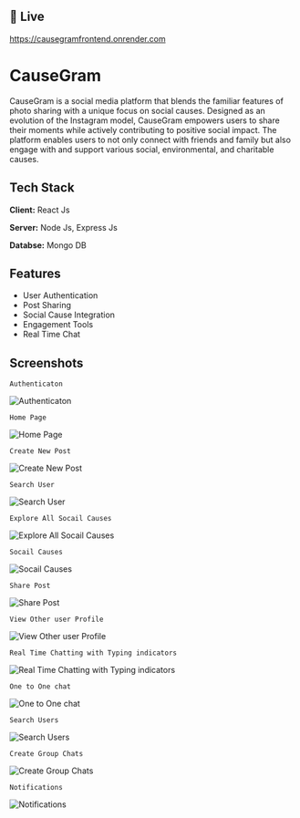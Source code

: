 
## 🔗 Live
https://causegramfrontend.onrender.com


# CauseGram

CauseGram is a social media platform that blends the familiar features of photo  sharing with a unique focus on social causes. Designed as an evolution of the Instagram model, CauseGram empowers users to share their moments while actively contributing to positive social impact. The platform enables users to not only connect with friends and family but also engage with and support various social, environmental, and charitable causes.

## Tech Stack

**Client:** React Js

**Server:** Node Js, Express Js

**Databse:** Mongo DB


## Features

- User Authentication
- Post Sharing
- Social Cause Integration
- Engagement Tools 
- Real Time Chat


## Screenshots
    Authenticaton
![Authenticaton](https://github.com/deepti2820/CauseGram/blob/main/screenshots/Screenshot%202024-08-18%20103003.png?raw=true)





    Home Page
![Home Page](https://github.com/deepti2820/CauseGram/blob/main/screenshots/Screenshot%202024-08-18%20103450.png?raw=true)


    Create New Post
![Create New Post](https://github.com/deepti2820/CauseGram/blob/main/screenshots/Screenshot%202024-08-18%20103515.png?raw=true)


    Search User
![  Search User](https://github.com/deepti2820/CauseGram/blob/main/screenshots/Screenshot%202024-08-18%20103547.png?raw=true)


    Explore All Socail Causes
![  Explore All Socail Causes](https://github.com/deepti2820/CauseGram/blob/main/screenshots/Screenshot%202024-08-18%20103635.png?raw=true)

    Socail Causes
![  Socail Causes](https://github.com/deepti2820/CauseGram/blob/main/screenshots/Screenshot%202024-08-18%20103905.png?raw=true)

    Share Post
![  Share Post](https://github.com/deepti2820/CauseGram/blob/main/screenshots/Screenshot%202024-08-18%20112021.png?raw=true)

    View Other user Profile
![  View Other user Profile](https://github.com/deepti2820/CauseGram/blob/main/screenshots/Screenshot%202024-08-18%20113728.png?raw=true)


    Real Time Chatting with Typing indicators
![  Real Time Chatting with Typing indicators](https://github.com/deepti2820/CauseGram/blob/main/screenshots/Screenshot%202024-08-18%20104540.png?raw=true)
   
    One to One chat
![  One to One chat](https://github.com/deepti2820/CauseGram/blob/main/screenshots/Screenshot%202024-08-18%20104512.png?raw=true)
   
    Search Users
![  Search Users](https://github.com/deepti2820/CauseGram/blob/main/screenshots/Screenshot%202024-08-18%20104615.png?raw=true)

    Create Group Chats
![  Create Group Chats](https://github.com/deepti2820/CauseGram/blob/main/screenshots/Screenshot%202024-08-18%20104450.png?raw=true)

    Notifications
![  Notifications](https://github.com/deepti2820/CauseGram/blob/main/screenshots/Screenshot%202024-08-18%20104512.png?raw=true)
   
